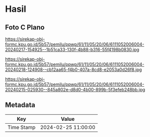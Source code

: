 # Hasil

## Foto C Plano

https://sirekap-obj-formc.kpu.go.id/5b57/pemilu/ppwp/61/11/05/20/06/6111052006004-20240217-154925--1b51ca33-130f-4b88-b316-55f4198b0830.jpg

https://sirekap-obj-formc.kpu.go.id/5b57/pemilu/ppwp/61/11/05/20/06/6111052006004-20240218-124908--cb12aa65-f4b0-407a-8cd8-e2053a0d26f8.jpg

https://sirekap-obj-formc.kpu.go.id/5b57/pemilu/ppwp/61/11/05/20/06/6111052006004-20240215-025930--845a802e-d8d0-4b00-899b-5f3efeb248bb.jpg


## Metadata

| Key        | Value               |
| ---------- | ------------------- |
| Time Stamp | 2024-02-25 11:00:00 |




